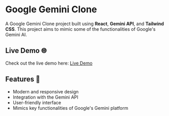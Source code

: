 # Google Gemini Clone

A Google Gemini Clone project built using **React**, **Gemini API**, and **Tailwind CSS**. This project aims to mimic some of the functionalities of Google's Gemini AI.

## Live Demo 🌐

Check out the live demo here: [Live Demo](https://google-gemini-clone-07.netlify.app/)

## Features 🚀

- Modern and responsive design
- Integration with the Gemini API
- User-friendly interface
- Mimics key functionalities of Google's Gemini platform
